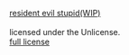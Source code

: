 [resident evil stupid(WIP)](residentevilstupid/Stories/stupid.html)<br>
<br>
licensed under the Unlicense.<br>
[full license](LICENSE.md)
